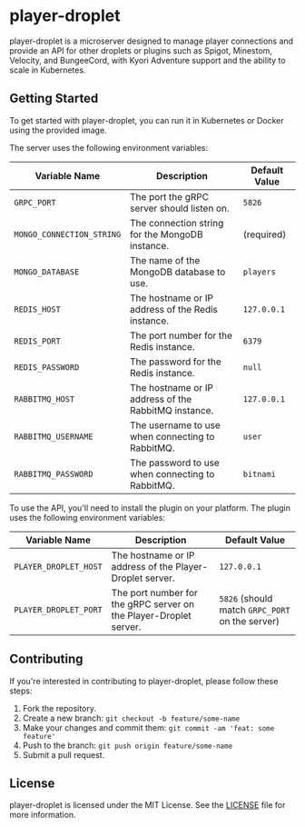 # player-droplet

player-droplet is a microserver designed to manage player connections and provide an API for other droplets or plugins such as Spigot, Minestom, Velocity, and BungeeCord, with Kyori Adventure support and the ability to scale in Kubernetes.

## Getting Started

To get started with player-droplet, you can run it in Kubernetes or Docker using the provided image.

The server uses the following environment variables:

| Variable Name | Description | Default Value |
|---------------|-------------|---------------|
| `GRPC_PORT` | The port the gRPC server should listen on. | `5826`        |
| `MONGO_CONNECTION_STRING` | The connection string for the MongoDB instance. | (required)    |
| `MONGO_DATABASE` | The name of the MongoDB database to use. | `players`     |
| `REDIS_HOST` | The hostname or IP address of the Redis instance. | `127.0.0.1`   |
| `REDIS_PORT` | The port number for the Redis instance. | `6379`        |
| `REDIS_PASSWORD` | The password for the Redis instance. | `null`        |
| `RABBITMQ_HOST` | The hostname or IP address of the RabbitMQ instance. | `127.0.0.1`   |
| `RABBITMQ_USERNAME` | The username to use when connecting to RabbitMQ. | `user`        |
| `RABBITMQ_PASSWORD` | The password to use when connecting to RabbitMQ. | `bitnami`     |

To use the API, you'll need to install the plugin on your platform. The plugin uses the following environment variables:

| Variable Name | Description | Default Value                                   |
|---------------|-------------|-------------------------------------------------|
| `PLAYER_DROPLET_HOST` | The hostname or IP address of the Player-Droplet server. | `127.0.0.1`                                     |
| `PLAYER_DROPLET_PORT` | The port number for the gRPC server on the Player-Droplet server. | `5826` (should match `GRPC_PORT` on the server) |

## Contributing

If you're interested in contributing to player-droplet, please follow these steps:

1. Fork the repository.
2. Create a new branch: `git checkout -b feature/some-name`
3. Make your changes and commit them: `git commit -am 'feat: some feature'`
4. Push to the branch: `git push origin feature/some-name`
5. Submit a pull request.

## License

player-droplet is licensed under the MIT License. See the [LICENSE](LICENSE) file for more information.
